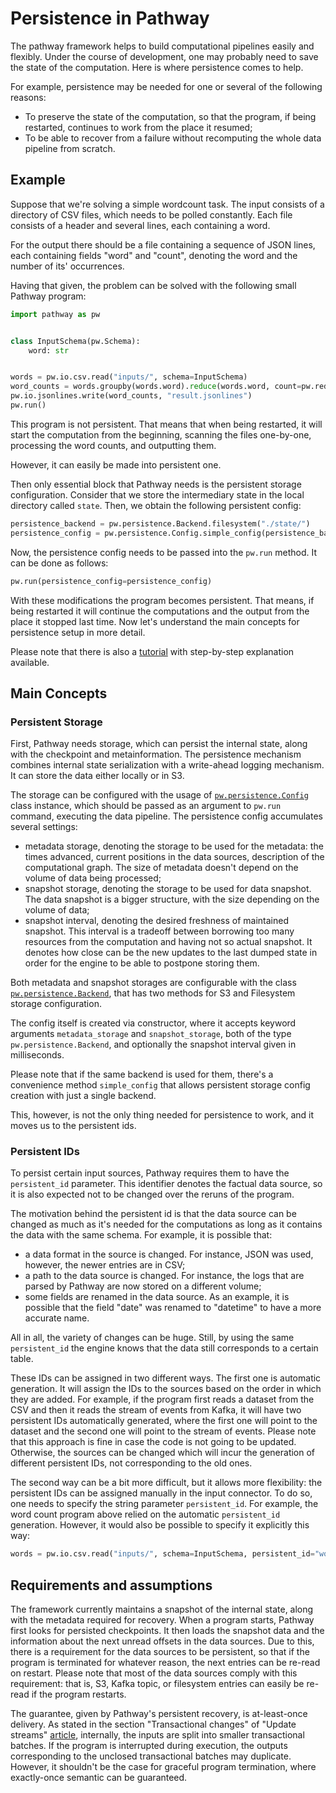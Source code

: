 # Persistence in Pathway

The pathway framework helps to build computational pipelines easily and flexibly. Under the course of development, one may probably need to save the state of the computation. Here is where persistence comes to help.

For example, persistence may be needed for one or several of the following reasons:
* To preserve the state of the computation, so that the program, if being restarted, continues to work from the place it resumed;
* To be able to recover from a failure without recomputing the whole data pipeline from scratch.

## Example

Suppose that we're solving a simple wordcount task. The input consists of a directory of CSV files, which needs to be polled constantly. Each file consists of a header and several lines, each containing a word.

For the output there should be a file containing a sequence of JSON lines, each containing fields "word" and "count", denoting the word and the number of its' occurrences.

Having that given, the problem can be solved with the following small Pathway program:

```python
import pathway as pw


class InputSchema(pw.Schema):
    word: str


words = pw.io.csv.read("inputs/", schema=InputSchema)
word_counts = words.groupby(words.word).reduce(words.word, count=pw.reducers.count())
pw.io.jsonlines.write(word_counts, "result.jsonlines")
pw.run()
```

This program is not persistent. That means that when being restarted, it will start the computation from the beginning, scanning the files one-by-one, processing the word counts, and outputting them.

However, it can easily be made into persistent one.

Then only essential block that Pathway needs is the persistent storage configuration. Consider that we store the intermediary state in the local directory called `state`. Then, we obtain the following persistent config:

```python
persistence_backend = pw.persistence.Backend.filesystem("./state/")
persistence_config = pw.persistence.Config.simple_config(persistence_backend)
```

Now, the persistence config needs to be passed into the `pw.run` method. It can be done as follows:

```python
pw.run(persistence_config=persistence_config)
```

With these modifications the program becomes persistent. That means, if being restarted it will continue the computations and the output from the place it stopped last time. Now let's understand the main concepts for persistence setup in more detail.

Please note that there is also a [tutorial](/developers/user-guide/persistence-consistency-scaling/persistence_recovery/) with step-by-step explanation available.

## Main Concepts

### Persistent Storage

First, Pathway needs storage, which can persist the internal state, along with the checkpoint and metainformation. The persistence mechanism combines internal state serialization with a write-ahead logging mechanism. It can store the data either locally or in S3.

The storage can be configured with the usage of [`pw.persistence.Config`](/developers/api-docs/persistence-api/#pathway.persistence.Config) class instance, which should be passed as an argument to `pw.run` command, executing the data pipeline. The persistence config accumulates several settings:
* metadata storage, denoting the storage to be used for the metadata: the times advanced, current positions in the data sources, description of the computational graph. The size of metadata doesn't depend on the volume of data being processed;
* snapshot storage, denoting the storage to be used for data snapshot. The data snapshot is a bigger structure, with the size depending on the volume of data;
* snapshot interval, denoting the desired freshness of maintained snapshot. This interval is a tradeoff between borrowing too many resources from the computation and having not so actual snapshot. It denotes how close can be the new updates to the last dumped state in order for the engine to be able to postpone storing them.

Both metadata and snapshot storages are configurable with the class [`pw.persistence.Backend`](/developers/api-docs/persistence-api/#pathway.persistence.Backend), that has two methods for S3 and Filesystem storage configuration. 

The config itself is created via constructor, where it accepts keyword arguments `metadata_storage` and `snapshot_storage`, both of the type `pw.persistence.Backend`, and optionally the snapshot interval given in milliseconds.

Please note that if the same backend is used for them, there's a convenience method `simple_config` that allows persistent storage config creation with just a single backend.

This, however, is not the only thing needed for persistence to work, and it moves us to the persistent ids.

### Persistent IDs

To persist certain input sources, Pathway requires them to have the `persistent_id` parameter. This identifier denotes the factual data source, so it is also expected not to be changed over the reruns of the program.

The motivation behind the persistent id is that the data source can be changed as much as it's needed for the computations as long as it contains the data with the same schema. For example, it is possible that:
* a data format in the source is changed. For instance, JSON was used, however, the newer entries are in CSV;
* a path to the data source is changed. For instance, the logs that are parsed by Pathway are now stored on a different volume;
* some fields are renamed in the data source. As an example, it is possible that the field "date" was renamed to "datetime" to have a more accurate name.

All in all, the variety of changes can be huge. Still, by using the same `persistent_id` the engine knows that the data still corresponds to a certain table.

These IDs can be assigned in two different ways. The first one is automatic generation. It will assign the IDs to the sources based on the order in which they are added. For example, if the program first reads a dataset from the CSV and then it reads the stream of events from Kafka, it will have two persistent IDs automatically generated, where the first one will point to the dataset and the second one will point to the stream of events. Please note that this approach is fine in case the code is not going to be updated. Otherwise, the sources can be changed which will incur the generation of different persistent IDs, not corresponding to the old ones.

The second way can be a bit more difficult, but it allows more flexibility: the persistent IDs can be assigned manually in the input connector. To do so, one needs to specify the string parameter `persistent_id`. For example, the word count program above relied on the automatic `persistent_id` generation. However, it would also be possible to specify it explicitly this way:
```python
words = pw.io.csv.read("inputs/", schema=InputSchema, persistent_id="words_source")
```

## Requirements and assumptions

The framework currently maintains a snapshot of the internal state, along with the metadata required for recovery. When a program starts, Pathway first looks for persisted checkpoints. It then loads the snapshot data and the information about the next unread offsets in the data sources. Due to this, there is a requirement for the data sources to be persistent, so that if the program is terminated for whatever reason, the next entries can be re-read on restart. Please note that most of the data sources comply with this requirement: that is, S3, Kafka topic, or filesystem entries can easily be re-read if the program restarts.

The guarantee, given by Pathway's persistent recovery, is at-least-once delivery. As stated in the section "Transactional changes" of "Update streams" [article](/developers/documentation/input-and-output-streams/stream-of-updates/#transactional-changes), internally, the inputs are split into smaller transactional batches. If the program is interrupted during execution, the outputs corresponding to the unclosed transactional batches may duplicate. However, it shouldn't be the case for graceful program termination, where exactly-once semantic can be guaranteed.
